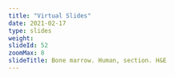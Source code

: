 ```yaml
---
title: "Virtual Slides"
date: 2021-02-17
type: slides
weight:
slideId: 52
zoomMax: 8
slideTitle: Bone marrow. Human, section. H&E
---
```

